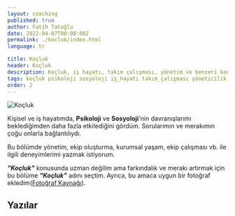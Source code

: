 ```yaml
---
layout: coaching
published: true
author: Fatih Tatoğlu
date: 2022-04-07T00:00:00Z
permalink: ./kocluk/index.html
language: tr

title: Koçluk
header: Koçluk
description: Koçluk, iş hayatı, takım çalışması, yönetim ve benzeri konularda yazdığım yazıların olduğu bölümün ana sayfası.
tags: koçluk psikoloji sosyoloji iş_hayatı takım_çalışması yöneticilik
order: 2
---
```


![Koçluk](../../image/coaching.jpg)

Kişisel ve iş hayatımda, **Psikoloji** ve **Sosyoloji**'nin davranışlarımı beklediğimden daha fazla etkilediğini gördüm. Sorularımın ve merakımın çoğu onlarla bağlantılıydı.

Bu bölümde yönetim, ekip oluşturma, kurumsal yaşam, ekip çalışması vb. ile ilgili deneyimlerimi yazmak istiyorum.

***"Koçluk"*** konusunda uzman değilim ama farkındalık ve merakı artırmak için bu bölüme ***"Koçluk"*** adını seçtim. Ayrıca, bu amaca uygun bir fotoğraf ekledim([Fotoğraf Kaynağı](https://www.pexels.com/tr-tr/fotograf/ormanin-ortasinda-motosiklet-suren-iki-kisi-fotografi-1006116/)).

## Yazılar
